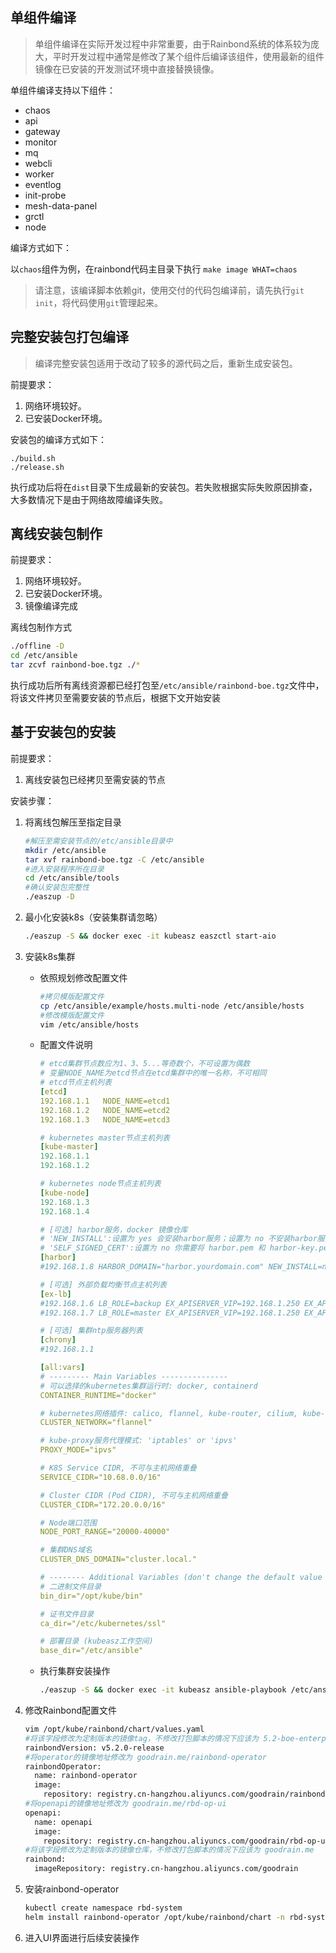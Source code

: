 ## 单组件编译

> 单组件编译在实际开发过程中非常重要，由于Rainbond系统的体系较为庞大，平时开发过程中通常是修改了某个组件后编译该组件，使用最新的组件镜像在已安装的开发测试环境中直接替换镜像。

单组件编译支持以下组件：
* chaos 
* api 
* gateway 
* monitor 
* mq 
* webcli 
* worker 
* eventlog 
* init-probe 
* mesh-data-panel 
* grctl 
* node

编译方式如下：

以`chaos`组件为例，在rainbond代码主目录下执行 `make image WHAT=chaos`
> 请注意，该编译脚本依赖git，使用交付的代码包编译前，请先执行`git init`，将代码使用`git`管理起来。

## 完整安装包打包编译

> 编译完整安装包适用于改动了较多的源代码之后，重新生成安装包。 

前提要求：

1. 网络环境较好。
2. 已安装Docker环境。

安装包的编译方式如下：

```
./build.sh
./release.sh 
```
执行成功后将在`dist`目录下生成最新的安装包。若失败根据实际失败原因排查，大多数情况下是由于网络故障编译失败。

## 离线安装包制作

前提要求：

1. 网络环境较好。
2. 已安装Docker环境。
3. 镜像编译完成

离线包制作方式

```bash
./offline -D
cd /etc/ansible 
tar zcvf rainbond-boe.tgz ./*
```

执行成功后所有离线资源都已经打包至`/etc/ansible/rainbond-boe.tgz`文件中，将该文件拷贝至需要安装的节点后，根据下文开始安装

## 基于安装包的安装

前提要求：

1. 离线安装包已经拷贝至需安装的节点

安装步骤：

1. 将离线包解压至指定目录

   ```bash
   #解压至需安装节点的/etc/ansible目录中
   mkdir /etc/ansible
   tar xvf rainbond-boe.tgz -C /etc/ansible
   #进入安装程序所在目录
   cd /etc/ansible/tools
   #确认安装包完整性
   ./easzup -D
   ```

2. 最小化安装k8s（安装集群请忽略）

   ```bash
   ./easzup -S && docker exec -it kubeasz easzctl start-aio
   ```

3. 安装k8s集群

   - 依照规划修改配置文件

     ```bash
     #拷贝模版配置文件
     cp /etc/ansible/example/hosts.multi-node /etc/ansible/hosts
     #修改模版配置文件
     vim /etc/ansible/hosts
     ```

   - 配置文件说明

     ```yaml
     # etcd集群节点数应为1、3、5...等奇数个，不可设置为偶数
     # 变量NODE_NAME为etcd节点在etcd集群中的唯一名称，不可相同
     # etcd节点主机列表
     [etcd] 
     192.168.1.1   NODE_NAME=etcd1
     192.168.1.2   NODE_NAME=etcd2
     192.168.1.3   NODE_NAME=etcd3
     
     # kubernetes master节点主机列表
     [kube-master]
     192.168.1.1
     192.168.1.2
     
     # kubernetes node节点主机列表
     [kube-node]
     192.168.1.3
     192.168.1.4
     
     # [可选] harbor服务，docker 镜像仓库
     # 'NEW_INSTALL':设置为 yes 会安装harbor服务；设置为 no 不安装harbor服务
     # 'SELF_SIGNED_CERT':设置为 no 你需要将 harbor.pem 和 harbor-key.pem 文件放在 down 目录下
     [harbor]
     #192.168.1.8 HARBOR_DOMAIN="harbor.yourdomain.com" NEW_INSTALL=no SELF_SIGNED_CERT=yes
     
     # [可选] 外部负载均衡节点主机列表
     [ex-lb]
     #192.168.1.6 LB_ROLE=backup EX_APISERVER_VIP=192.168.1.250 EX_APISERVER_PORT=8443
     #192.168.1.7 LB_ROLE=master EX_APISERVER_VIP=192.168.1.250 EX_APISERVER_PORT=8443
     
     # [可选] 集群ntp服务器列表
     [chrony]
     #192.168.1.1
     
     [all:vars]
     # --------- Main Variables ---------------
     # 可以选择的kubernetes集群运行时: docker, containerd
     CONTAINER_RUNTIME="docker"
     
     # kubernetes网络插件: calico, flannel, kube-router, cilium, kube-ovn
     CLUSTER_NETWORK="flannel"
     
     # kube-proxy服务代理模式: 'iptables' or 'ipvs'
     PROXY_MODE="ipvs"
     
     # K8S Service CIDR, 不可与主机网络重叠
     SERVICE_CIDR="10.68.0.0/16"
     
     # Cluster CIDR (Pod CIDR), 不可与主机网络重叠
     CLUSTER_CIDR="172.20.0.0/16"
     
     # Node端口范围
     NODE_PORT_RANGE="20000-40000"
     
     # 集群DNS域名
     CLUSTER_DNS_DOMAIN="cluster.local."
     
     # -------- Additional Variables (don't change the default value right now) ---
     # 二进制文件目录
     bin_dir="/opt/kube/bin"
     
     # 证书文件目录
     ca_dir="/etc/kubernetes/ssl"
     
     # 部署目录 (kubeasz工作空间)
     base_dir="/etc/ansible"
     ```

   - 执行集群安装操作

     ```bash
     ./easzup -S && docker exec -it kubeasz ansible-playbook /etc/ansible/90.setup.yml
     ```

4. 修改Rainbond配置文件

   ```bash
   vim /opt/kube/rainbond/chart/values.yaml
   #将该字段修改为定制版本的镜像tag，不修改打包脚本的情况下应该为 5.2-boe-enterprise
   rainbondVersion: v5.2.0-release
   #将operator的镜像地址修改为 goodrain.me/rainbond-operator
   rainbondOperator:
     name: rainbond-operator
     image:
       repository: registry.cn-hangzhou.aliyuncs.com/goodrain/rainbond-operator
   #将openapi的镜像地址修改为 goodrain.me/rbd-op-ui
   openapi:
     name: openapi
     image:
       repository: registry.cn-hangzhou.aliyuncs.com/goodrain/rbd-op-ui
   #将该字段修改为定制版本的镜像仓库，不修改打包脚本的情况下应该为 goodrain.me
   rainbond:
     imageRepository: registry.cn-hangzhou.aliyuncs.com/goodrain
   ```

5. 安装rainbond-operator

   ```bash
   kubectl create namespace rbd-system
   helm install rainbond-operator /opt/kube/rainbond/chart -n rbd-system
   ```

6. 进入UI界面进行后续安装操作